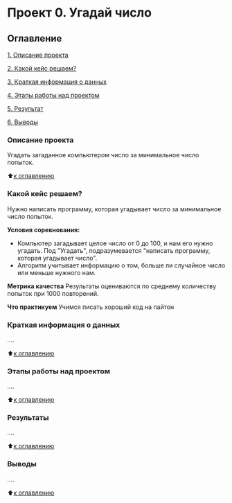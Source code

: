 # Проект 0. Угадай число

## Оглавление
[1. Описание проекта](https://github.com/Maxler1/sf_data_scince/tree/main/project_0#Описание-проекта)

[2. Какой кейс решаем?](https://github.com/Maxler1/sf_data_scince/tree/main/project_0#Какой-кейс-решаем)

[3. Краткая информация о данных](https://github.com/Maxler1/sf_data_scince/tree/main/project_0#Краткая-информация-о-данных)

[4. Этапы работы над проектом](https://github.com/Maxler1/sf_data_scince/tree/main/project_0#Этапы-работы-над-проектом)

[5. Результат](https://github.com/Maxler1/sf_data_scince/tree/main/project_0#Результаты)

[6. Выводы](https://github.com/Maxler1/sf_data_scince/tree/main/project_0#Выводы)

### Описание проекта
Угадать загаданное компьютером число за минимальное число попыток.

:arrow_up:[к оглавлению](https://github.com/Maxler1/sf_data_scince/tree/main/project_0#Оглавление)

### Какой кейс решаем?
Нужно написать программу, которая угадывает число за минимальное число попыток.

**Условия соревнования:**
- Компьютер загадывает целое число от 0 до 100, и нам его нужно угадать. Под "Угадать", подразумевается "написать программу, которая угадывает число".
- Алгоритм учитывает информацию о том, больше ли случайное число или меньше нужного нам. 

**Метрика качества**
Результаты оцениваются по среднему количеству попыток при 1000 повторений.

**Что практикуем**
Учимся писать хороший код на пайтон

### Краткая информация о данных
....

:arrow_up:[к оглавлению](https://github.com/Maxler1/sf_data_scince/tree/main/project_0#Оглавление)

### Этапы работы над проектом
....

:arrow_up:[к оглавлению](https://github.com/Maxler1/sf_data_scince/tree/main/project_0#Оглавление)

### Результаты
....

:arrow_up:[к оглавлению](https://github.com/Maxler1/sf_data_scince/tree/main/project_0#Оглавление)

### Выводы
....

:arrow_up:[к оглавлению](https://github.com/Maxler1/sf_data_scince/tree/main/project_0#Оглавление)


